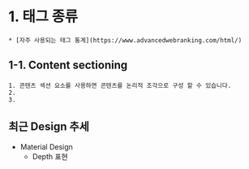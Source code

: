 # 1. 태그 종류
    * [자주 사용되는 태그 통계](https://www.advancedwebranking.com/html/)

## 1-1. Content sectioning
    1. 콘텐츠 섹션 요소를 사용하면 콘텐츠를 논리적 조각으로 구성 할 수 있습니다.
    2.
    3.

## 최근 Design 추세
 * Material Design
   * Depth 표현

